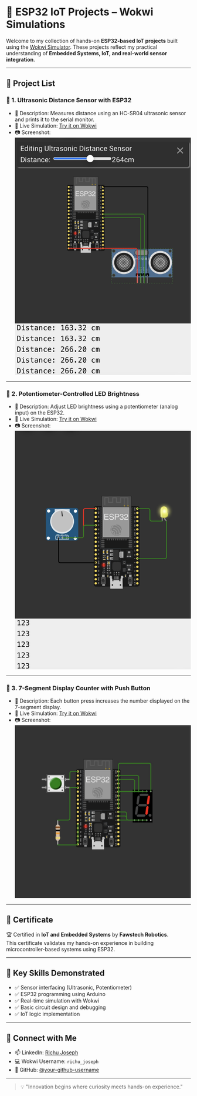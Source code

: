 # 🚀 ESP32 IoT Projects – Wokwi Simulations

Welcome to my collection of hands-on **ESP32-based IoT projects** built using the [Wokwi Simulator](https://wokwi.com). These projects reflect my practical understanding of **Embedded Systems, IoT, and real-world sensor integration**.

---

## 📁 Project List

### 🔹 1. Ultrasonic Distance Sensor with ESP32
- 📌 Description: Measures distance using an HC-SR04 ultrasonic sensor and prints it to the serial monitor.
- 🔗 Live Simulation: [Try it on Wokwi](https://wokwi.com/projects/434386899309884417)
- 📷 Screenshot:  
  ![Ultrasonic Sensor](https://github.com/richujoseph/Wokwi_projects/blob/main/.images/IMG_5993.jpeg)

---

### 🔹 2. Potentiometer-Controlled LED Brightness
- 📌 Description: Adjust LED brightness using a potentiometer (analog input) on the ESP32.
- 🔗 Live Simulation: [Try it on Wokwi](https://wokwi.com/projects/434385616210287617)
- 📷 Screenshot:  
  ![Potentiometer Project](https://github.com/richujoseph/Wokwi_projects/blob/de88e2ad8a56b0a4c871a43746daec018c953601/.images/IMG_5994.jpeg)

---

### 🔹 3. 7-Segment Display Counter with Push Button
- 📌 Description: Each button press increases the number displayed on the 7-segment display.
- 🔗 Live Simulation: [Try it on Wokwi](https://wokwi.com/projects/434382074769255425)
- 📷 Screenshot:  
  ![7-Segment Display](https://github.com/richujoseph/Wokwi_projects/blob/a5ded5ca27127a12efe495aae4dfa3add85c3de1/.images/IMG_5995.jpeg )

---

## 📜 Certificate

🏆 Certified in **IoT and Embedded Systems** by **Fawstech Robotics**.  
This certificate validates my hands-on experience in building microcontroller-based systems using ESP32.

---

## 🧠 Key Skills Demonstrated
- ✅ Sensor interfacing (Ultrasonic, Potentiometer)
- ✅ ESP32 programming using Arduino
- ✅ Real-time simulation with Wokwi
- ✅ Basic circuit design and debugging
- ✅ IoT logic implementation

---

## 🔗 Connect with Me
- 📫 LinkedIn: [Richu Joseph](https://www.linkedin.com/in/your-profile)
- 💻 Wokwi Username: `richu_joseph`
- 📂 GitHub: [@your-github-username](https://github.com/your-github-username)

---

> 💡 "Innovation begins where curiosity meets hands-on experience."

